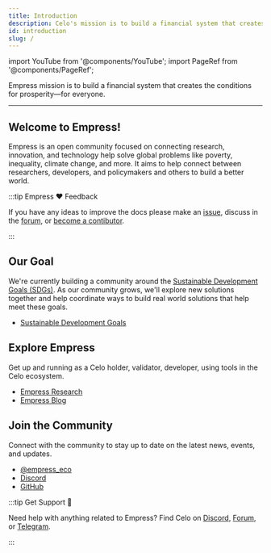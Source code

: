 ```yaml
---
title: Introduction
description: Celo's mission is to build a financial system that creates the conditions for prosperity—for everyone.
id: introduction
slug: /
---
```


import YouTube from '@components/YouTube';
import PageRef from '@components/PageRef';

Empress mission is to build a financial system that creates the conditions for prosperity—for everyone.

---

## Welcome to Empress!

Empress is an open community focused on connecting research, innovation, and technology help solve global problems like poverty, inequality, climate change, and more. It aims to help connect between researchers, developers, and policymakers and others to build a better world.

:::tip Empress ❤️ Feedback

If you have any ideas to improve the docs please make an [issue](www.google.com), discuss in the [forum](https://forum.celo.org/), or [become a contibutor](www.google.com).

:::

## Our Goal

We're currently building a community around the [Sustainable Development Goals (SDGs)](https://sdgs.un.org/). As our community grows, we'll explore new solutions together and help coordinate ways to build real world solutions that help meet these goals.

- [Sustainable Development Goals](/sdg/overview)

## Explore Empress

Get up and running as a Celo holder, validator, developer, using tools in the Celo ecosystem.

- [Empress Research](www.google.com)
- [Empress Blog](www.google.com)

## Join the Community

Connect with the community to stay up to date on the latest news, events, and updates.

- [@empress_eco](www.google.com)
- [Discord](www.google.com)
- [GitHub](www.google.com)

:::tip Get Support 💬

Need help with anything related to Empress? Find Celo on [Discord](www.google.com), [Forum](www.google.com), or [Telegram](www.google.com).

:::
